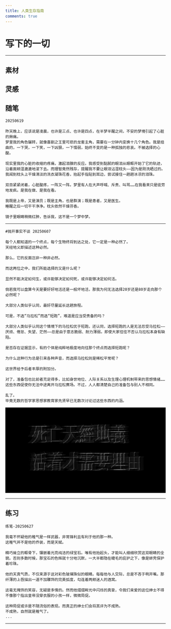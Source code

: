 ```yaml
---
title: 人类生存指南
comments: true
---
```


# 写下的一切
---

## 素材

## 灵感

## 随笔

    20250619
    
    昨天晚上，应该说是凌晨，也许是三点、也许是四点，在半梦半醒之间，不安的梦境引起了心脏的揪痛。  
    梦里我的角色辗转，就像喜剧之王里可悲的龙套主角，需要在一分钟内变换十几个角色。我是扭曲的，一下哭，一下笑，一下凶狠，一下懦弱，始终不变的是一种孤独的悲哀。不被选择的心酸。 
     
    现实里我的心脏的收缩的疼痛，激起泪腺的反应。我感受到黏腻的眼泪从眼眶开始了它的轨迹，沿着面颊湿漉漉地滚下去。而理智竟然残存，提醒我不要让眼泪沾湿枕头——因为是刚洗晒过的。我闻到枕头上干燥清淡的洗衣凝珠花香，抬起手指贴到耳边，尝试接住一趟趟冰凉的泪珠。 

    双目紧紧闭着，心脏酸疼，一阵又一阵。梦里有人在大声呼喊、斥责、叫骂……在我看来只是徒劳地发疯。是我在做、是我在看。 

    我既是上帝，又是演员；既是主角，也是群演；既是患者，又是医生。  
    睡醒之后一切干干净净。枕头依然干燥芬香。  

    镜子里眼睛稍微红肿，告诉我，这不是一个梦中梦。 
---
    #抛开事实不谈 20250607
   
    每个人都知道的一个终点，每个生物终将到达之处，它一定是一种必然了。
    天经地义即描述这种必然。  

    那么，它的反面岂非一种非必然。  

    而这两位之中，我们所能选择的又是什么呢？ 

    显然不能决定如何生，或许能够决定如何死，或许能够决定如何活。

    倘若我可以盘算今天是要好好地活还是一般坏地活，那我为何无法选择20岁还是80岁走向那个必然呢？  

    大部分人类似乎认同，最好尽量延长这趟旅程。  

    可是，不选“马拉松”而选“短跑”，难道是应当受责备的吗？ 

    大部分人类似乎认同这个情境下的马拉松优于短跑，还认同，选择短跑的人是无法忍受马拉松——厌烦、倦怠、失望、茫然——总是由于意志脆弱、耐力薄弱。即使大家往往不否认马拉松本身有缺陷。  

    是否存在证据显示，有的个体是纯粹地极度地向往那个终点而选择短跑呢？  

    为什么这种行为总是引来各种声音，而选择马拉松则是稀松平常呢？ 

    这世界给予后者丰厚的附加分。  

    对了，准备包也比前者充足得多，比如身世地位、人际关系以及生理心理机制带来的思想情绪……这些东西促使你无法中途离开马拉松赛场。不过，人人都清楚自己的准备包与别人不相同。  

    乱了。  
    毕竟无数的哲学家思想家教育家先贤早已无数次讨论过这些东西的内涵。  

![](\death.jpg)

---




## 练习

    练笔-20250627

    我毫不怀疑他的稚气是一样武器，非常锋利且有利于他的那一种。
    这稚气并不是他的乔装，而是天赋。  

    精巧耸立的眶骨下，镶嵌着光亮纯洁的绿宝石。唯有他抬起头，才能叫人细细欣赏这双眼睛的全貌。否则多数时候，那宝石的色辉就十分地沉默，一大半都隐在睫毛的庇护之下，像是蚌壳保护着珍珠。  

    他的天真气质，不仅来源于这对彩色玻璃珠似的眼睛。每每他与人交际，总是不吝于咧开嘴。那纤薄的上唇描出一道不加雕饰的完美弧度，勾连着两颊迷人的酒窝。  

    这毫无掩饰的笑容，无疑是多情的。然而他熠熠眸光中闪烁的真挚，令我们亲爱的这位绅士不得不像那个指出皇帝没穿衣服的小孩一样，微微局促。

    这种局促或许是不随流俗的表现。而真正的绅士们会将其评为不成熟。  
    不成熟，自然就是稚气了。  
    ...
---




